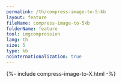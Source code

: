 ```yaml
---
permalink: /th/compress-image-to-5-kb
layout: feature
fileName: compress-image-to-5kb
folderName: feature
tool: imgcompression
lang: th
size: 5
type: kb
nointernationalization: true
---
```

{%- include compress-image-to-X.html -%}       
